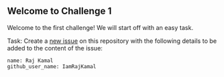 ## Welcome to Challenge 1

Welcome to the first challenge! 
We will start off with an easy task. 

Task: 
Create a [new issue](https://github.com/NebulaTris/oss101/issues/new) on this repository with the following details to be added to the content of the issue: 

```
name: Raj Kamal
github_user_name: IamRajKamal
```
